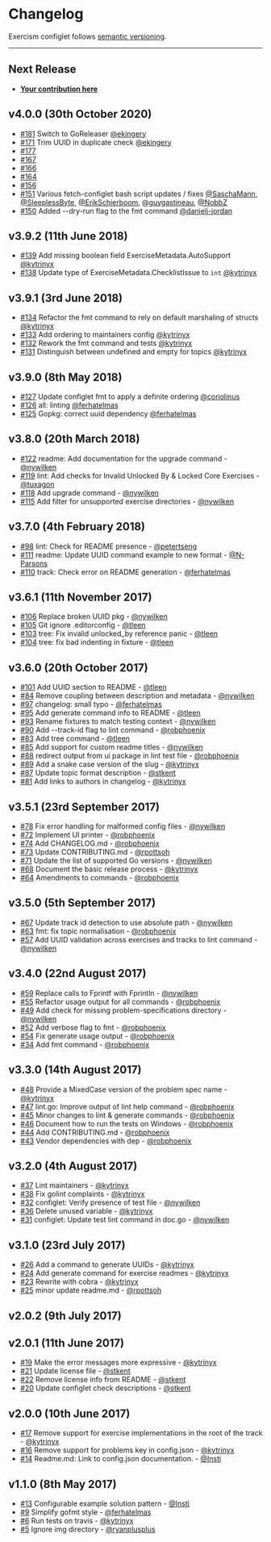 # Changelog

Exercism configlet follows [semantic versioning](http://semver.org/).

----------------

## Next Release

* [**Your contribution here**](/CONTRIBUTING.md)

## v4.0.0 (30th October 2020)

* [#181](https://github.com/exercism/configlet/pull/181)
    Switch to GoReleaser [@ekingery]
* [#171](https://github.com/exercism/configlet/pull/171)
    Trim UUID in duplicate check [@ekingery]
* [#177](https://github.com/exercism/configlet/pull/177)
* [#167](https://github.com/exercism/configlet/pull/167)
* [#166](https://github.com/exercism/configlet/pull/166)
* [#164](https://github.com/exercism/configlet/pull/164)
* [#156](https://github.com/exercism/configlet/pull/156)
* [#151](https://github.com/exercism/configlet/pull/151)
    Various fetch-configlet bash script updates / fixes [@SaschaMann], [@SleeplessByte], [@ErikSchierboom], [@guygastineau], [@NobbZ]
* [#150](https://github.com/exercism/configlet/pull/150)
    Added --dry-run flag to the fmt command [@danielj-jordan]  

## v3.9.2 (11th June 2018)
* [#139](https://github.com/exercism/configlet/pull/139)
    Add missing boolean field ExerciseMetadata.AutoSupport [@kytrinyx]
* [#138](https://github.com/exercism/configlet/pull/138)
    Update type of ExerciseMetadata.ChecklistIssue to `int` [@kytrinyx]

## v3.9.1 (3rd June 2018)

* [#134](https://github.com/exercism/configlet/pull/134)
    Refactor the fmt command to rely on default marshaling of structs [@kytrinyx]
* [#133](https://github.com/exercism/configlet/pull/133)
    Add ordering to maintainers config [@kytrinyx]
* [#132](https://github.com/exercism/configlet/pull/132)
    Rework the fmt command and tests [@kytrinyx]
* [#131](https://github.com/exercism/configlet/pull/131)
    Distinguish between undefined and empty for topics [@kytrinyx]

## v3.9.0 (8th May 2018)

* [#127](https://github.com/exercism/configlet/pull/127)  Update configlet fmt to apply a definite ordering [@coriolinus]
* [#126](https://github.com/exercism/configlet/pull/126)  all: linting [@ferhatelmas]
* [#125](https://github.com/exercism/configlet/pull/125)  Gopkg: correct uuid dependency [@ferhatelmas]

## v3.8.0 (20th March 2018)

* [#122](https://github.com/exercism/configlet/pull/122) readme: Add documentation for the upgrade command - [@nywilken]
* [#119](https://github.com/exercism/configlet/pull/119) lint: Add checks for Invalid Unlocked By & Locked Core Exercises - [@tuxagon]
* [#118](https://github.com/exercism/configlet/pull/118) Add upgrade command - [@nywilken]
* [#115](https://github.com/exercism/configlet/pull/115) Add filter for unsupported exercise directories - [@nywilken]

## v3.7.0 (4th February 2018)

* [#98](https://github.com/exercism/configlet/pull/98) lint: Check for README presence - [@petertseng]
* [#111](https://github.com/exercism/configlet/pull/111) readme: Update UUID command example to new format - [@N-Parsons]
* [#110](https://github.com/exercism/configlet/pull/110) track: Check error on README generation - [@ferhatelmas]

## v3.6.1 (11th November 2017)

* [#106](https://github.com/exercism/configlet/pull/106) Replace broken UUID pkg - [@nywilken]
* [#105](https://github.com/exercism/configlet/pull/105) Git ignore .editorconfig - [@tleen]
* [#103](https://github.com/exercism/configlet/pull/103) tree: Fix invalid unlocked_by reference panic - [@tleen]
* [#104](https://github.com/exercism/configlet/pull/104) tree: fix bad indenting in fixture - [@tleen]

## v3.6.0 (20th October 2017)

* [#101](https://github.com/exercism/configlet/pull/101) Add UUID section to README - [@tleen]
* [#84](https://github.com/exercism/configlet/pull/84) Remove coupling between description and metadata - [@nywilken]
* [#97](https://github.com/exercism/configlet/pull/97) changelog: small typo - [@ferhatelmas]
* [#95](https://github.com/exercism/configlet/pull/95) Add generate command info to README - [@tleen]
* [#93](https://github.com/exercism/configlet/pull/93) Rename fixtures to match testing context - [@nywilken]
* [#90](https://github.com/exercism/configlet/pull/90) Add --track-id flag to lint command - [@robphoenix]
* [#83](https://github.com/exercism/configlet/pull/83) Add tree command - [@tleen]
* [#85](https://github.com/exercism/configlet/pull/85) Add support for custom readme titles - [@nywilken]
* [#88](https://github.com/exercism/configlet/pull/88) redirect output from ui package in lint test file - [@robphoenix]
* [#89](https://github.com/exercism/configlet/pull/89) Add a snake case version of the slug - [@kytrinyx]
* [#87](https://github.com/exercism/configlet/pull/87) Update topic format description - [@stkent]
* [#81](https://github.com/exercism/configlet/pull/81) Add links to authors in changelog - [@kytrinyx]

## v3.5.1 (23rd September 2017)

* [#78](https://github.com/exercism/configlet/pull/78) Fix error handling for malformed config files - [@nywilken]
* [#72](https://github.com/exercism/configlet/pull/72) Implement UI printer - [@robphoenix]
* [#74](https://github.com/exercism/configlet/pull/74) Add CHANGELOG.md - [@robphoenix]
* [#73](https://github.com/exercism/configlet/pull/73) Update CONTRIBUTING.md - [@rpottsoh]
* [#71](https://github.com/exercism/configlet/pull/71) Update the list of supported Go versions - [@nywilken]
* [#68](https://github.com/exercism/configlet/pull/68) Document the basic release process - [@kytrinyx]
* [#64](https://github.com/exercism/configlet/pull/64) Amendments to commands - [@robphoenix]

## v3.5.0 (5th September 2017)

* [#67](https://github.com/exercism/configlet/pull/67) Update track id detection to use absolute path - [@nywilken]
* [#63](https://github.com/exercism/configlet/pull/63) fmt: fix topic normalisation - [@robphoenix]
* [#57](https://github.com/exercism/configlet/pull/57) Add UUID validation across exercises and tracks to lint command - [@nywilken]

## v3.4.0 (22nd August 2017)

* [#59](https://github.com/exercism/configlet/pull/59) Replace calls to Fprintf with Fprintln - [@nywilken]
* [#55](https://github.com/exercism/configlet/pull/55) Refactor usage output for all commands - [@robphoenix]
* [#49](https://github.com/exercism/configlet/pull/49) Add check for missing problem-specifications directory - [@nywilken]
* [#52](https://github.com/exercism/configlet/pull/52) Add verbose flag to fmt - [@robphoenix]
* [#54](https://github.com/exercism/configlet/pull/54) Fix generate usage output - [@robphoenix]
* [#34](https://github.com/exercism/configlet/pull/34) Add fmt command - [@robphoenix]

## v3.3.0 (14th August 2017)

* [#48](https://github.com/exercism/configlet/pull/48) Provide a MixedCase version of the problem spec name - [@kytrinyx]
* [#47](https://github.com/exercism/configlet/pull/47) lint.go: Improve output of lint help command - [@robphoenix]
* [#45](https://github.com/exercism/configlet/pull/45) Minor changes to lint & generate commands - [@robphoenix]
* [#46](https://github.com/exercism/configlet/pull/46) Document how to run the tests on Windows - [@robphoenix]
* [#44](https://github.com/exercism/configlet/pull/44) Add CONTRIBUTING.md - [@robphoenix]
* [#43](https://github.com/exercism/configlet/pull/43) Vendor dependencies with dep - [@robphoenix]

## v3.2.0 (4th August 2017)

* [#37](https://github.com/exercism/configlet/pull/37) Lint maintainers - [@kytrinyx]
* [#38](https://github.com/exercism/configlet/pull/38) Fix golint complaints - [@kytrinyx]
* [#32](https://github.com/exercism/configlet/pull/32) configlet: Verify presence of test file - [@nywilken]
* [#36](https://github.com/exercism/configlet/pull/36) Delete unused variable - [@kytrinyx]
* [#31](https://github.com/exercism/configlet/pull/31) configlet: Update test lint command in doc.go - [@nywilken]

## v3.1.0 (23rd July 2017)

* [#26](https://github.com/exercism/configlet/pull/26) Add a command to generate UUIDs - [@kytrinyx]
* [#24](https://github.com/exercism/configlet/pull/24) Add generate command for exercise readmes - [@kytrinyx]
* [#23](https://github.com/exercism/configlet/pull/23) Rewrite with cobra - [@kytrinyx]
* [#25](https://github.com/exercism/configlet/pull/25) minor update readme.md - [@rpottsoh]

## v2.0.2 (9th July 2017)

## v2.0.1 (11th June 2017)

* [#19](https://github.com/exercism/configlet/pull/19) Make the error messages more expressive - [@kytrinyx]
* [#21](https://github.com/exercism/configlet/pull/21) Update license file - [@stkent]
* [#22](https://github.com/exercism/configlet/pull/22) Remove license info from README - [@stkent]
* [#20](https://github.com/exercism/configlet/pull/20) Update configlet check descriptions - [@stkent]

## v2.0.0 (10th June 2017)

* [#17](https://github.com/exercism/configlet/pull/17) Remove support for exercise implementations in the root of the track - [@kytrinyx]
* [#16](https://github.com/exercism/configlet/pull/16) Remove support for problems key in config.json - [@kytrinyx]
* [#14](https://github.com/exercism/configlet/pull/14) Readme.md: Link to config.json documentation. - [@Insti]

## v1.1.0 (8th May 2017)

* [#13](https://github.com/exercism/configlet/pull/13) Configurable example solution pattern - [@Insti]
* [#9](https://github.com/exercism/configlet/pull/9) Simplify gofmt style - [@ferhatelmas]
* [#6](https://github.com/exercism/configlet/pull/6) Run tests on travis - [@kytrinyx]
* [#5](https://github.com/exercism/configlet/pull/5) Ignore img directory - [@ryanplusplus]

[@coriolinus]: https://github.com/coriolinus
[@Insti]: https://github.com/Insti
[@ferhatelmas]: https://github.com/ferhatelmas
[@kytrinyx]: https://github.com/kytrinyx
[@N-Parsons]: https://github.com/N-Parsons
[@nywilken]: https://github.com/nywilken
[@robphoenix]: https://github.com/robphoenix
[@rpottsoh]: https://github.com/rpottsoh
[@ryanplusplus]: https://github.com/ryanplusplus
[@petertseng]: https://github.com/petertseng
[@stkent]: https://github.com/stkent
[@tleen]: https://github.com/tleen
[@tuxagon]: https://github.com/tuxagon
[@danielj-jordan]: https://github.com/danielj-jordan
[@ekingery]: https://github.com/ekingery
[@ErikSchierboom]: https://github.com/ErikSchierboom
[@SleeplessByte]: https://github.com/SleeplessByte
[@SaschaMann]: https://github.com/SaschaMann
[@guygastineau]: https://github.com/guygastineau
[@NobbZ]: https://github.com/NobbZ
